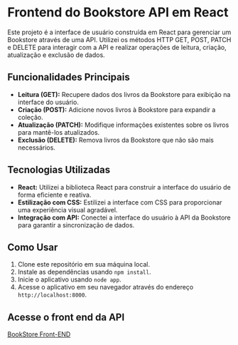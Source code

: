 # Frontend do Bookstore API em React

Este projeto é a interface de usuário construída em React para gerenciar um Bookstore através de uma API. Utilizei os métodos HTTP GET, POST, PATCH e DELETE para interagir com a API e realizar operações de leitura, criação, atualização e exclusão de dados.

## Funcionalidades Principais

- **Leitura (GET):** Recupere dados dos livros da Bookstore para exibição na interface do usuário.
- **Criação (POST):** Adicione novos livros à Bookstore para expandir a coleção.
- **Atualização (PATCH):** Modifique informações existentes sobre os livros para mantê-los atualizados.
- **Exclusão (DELETE):** Remova livros da Bookstore que não são mais necessários.

## Tecnologias Utilizadas

- **React:** Utilizei a biblioteca React para construir a interface do usuário de forma eficiente e reativa.
- **Estilização com CSS:** Estilizei a interface com CSS para proporcionar uma experiência visual agradável.
- **Integração com API:** Conectei a interface do usuário à API da Bookstore para garantir a sincronização de dados.

## Como Usar

1. Clone este repositório em sua máquina local.
2. Instale as dependências usando `npm install`.
3. Inicie o aplicativo usando `node app`.
4. Acesse o aplicativo em seu navegador através do endereço `http://localhost:8000`.

## Acesse o front end da API 
[BookStore Front-END](https://github.com/RuanV-S/bookstore-api)